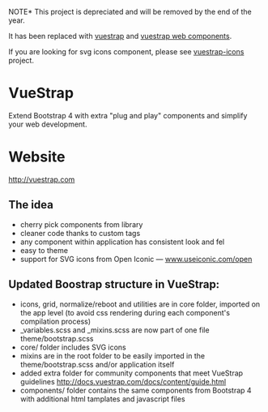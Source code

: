 NOTE* This project is depreciated and will be removed by the end of the year. 

It has been replaced with [vuestrap](https://github.com/kzima/vuestrap) and [vuestrap web components](https://github.com/kzima/vuestrap-base-components).

If you are looking for svg icons component, please see [vuestrap-icons](https://github.com/kzima/vuestrap-icons) project.

VueStrap
========
Extend Bootstrap 4 with extra "plug and play" components and simplify your web development.

Website
========
http://vuestrap.com

The idea
--------
- cherry pick components from library
- cleaner code thanks to custom tags
- any component within application has consistent look and fel 
- easy to theme
- support for SVG icons from Open Iconic — www.useiconic.com/open

Updated Boostrap structure in VueStrap:
--------
- icons, grid, normalize/reboot and utilities are in core folder, imported on the app level (to avoid css rendering during each component's compilation process)
- _variables.scss and _mixins.scss are now part of one file theme/bootstrap.scss
- core/ folder includes SVG icons 
- mixins are in the root folder to be easily imported in the theme/bootstrap.scss and/or application itself
- added extra folder for community components that meet VueStrap guidelines http://docs.vuestrap.com/docs/content/guide.html
- components/ folder contains the same components from Bootstrap 4 with additional html tamplates and javascript files
